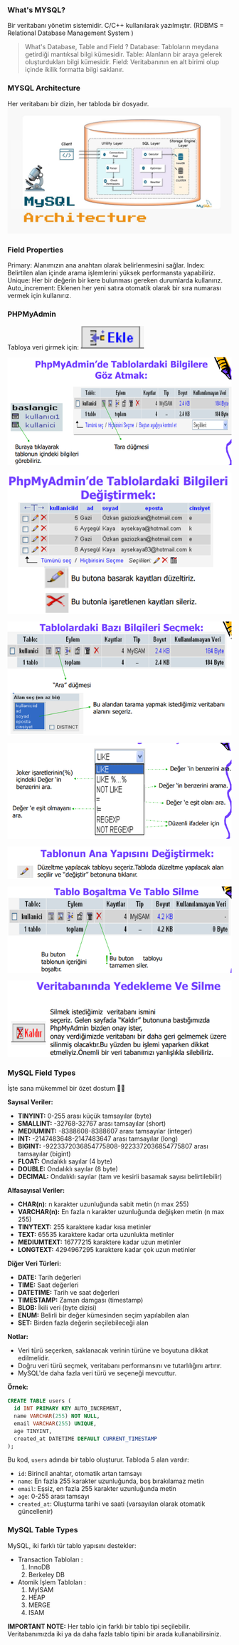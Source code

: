 ### What's MYSQL?
Bir veritabanı yönetim sistemidir. C/C++ kullanılarak yazılmıştır. (RDBMS = Relational Database Management System )

> What's Database, Table and Field ?
Database: Tabloların meydana getirdiği mantıksal bilgi kümesidir.
Table: Alanların bir araya gelerek oluşturdukları bilgi kümesidir.
Field: Veritabanının en alt birimi olup içinde ikilik formatta bilgi saklanır.

### MYSQL Architecture
Her veritabanı bir dizin, her tabloda bir dosyadır.
![alt text](images/image.png)

### Field Properties
Primary: Alanımızın ana anahtarı olarak belirlenmesini sağlar.
Index: Belirtilen alan içinde arama işlemlerini yüksek performansta yapabiliriz.
Unique: Her bir değerin bir kere bulunması gereken durumlarda kullanırız.
Auto_increment: Eklenen her yeni satıra otomatik olarak bir sıra numarası vermek için kullanırız.

### PHPMyAdmin 
Tabloya veri girmek için:
![alt text](images/image-1.png)

![alt text](images/image-2.png)

![alt text](images/image-3.png)

![alt text](images/image-4.png)

![alt text](images/image-5.png)

![alt text](images/image-6.png)

![alt text](images/image-7.png)

![alt text](images/image-8.png)

### MySQL Field Types
İşte sana mükemmel bir özet dostum 🙂🙌

**Sayısal Veriler:**

* **TINYINT:** 0-255 arası küçük tamsayılar (byte)
* **SMALLINT:** -32768-32767 arası tamsayılar (short)
* **MEDIUMINT:** -8388608-8388607 arası tamsayılar (integer)
* **INT:** -2147483648-2147483647 arası tamsayılar (long)
* **BIGINT:** -9223372036854775808-9223372036854775807 arası tamsayılar (bigint)
* **FLOAT:** Ondalıklı sayılar (4 byte)
* **DOUBLE:** Ondalıklı sayılar (8 byte)
* **DECIMAL:** Ondalıklı sayılar (tam ve kesirli basamak sayısı belirtilebilir)

**Alfasayısal Veriler:**

* **CHAR(n):** n karakter uzunluğunda sabit metin (n max 255)
* **VARCHAR(n):** En fazla n karakter uzunluğunda değişken metin (n max 255)
* **TINYTEXT:** 255 karaktere kadar kısa metinler
* **TEXT:** 65535 karaktere kadar orta uzunlukta metinler
* **MEDIUMTEXT:** 16777215 karaktere kadar uzun metinler
* **LONGTEXT:** 4294967295 karaktere kadar çok uzun metinler

**Diğer Veri Türleri:**

* **DATE:** Tarih değerleri
* **TIME:** Saat değerleri
* **DATETIME:** Tarih ve saat değerleri
* **TIMESTAMP:** Zaman damgası (timestamp)
* **BLOB:** İkili veri (byte dizisi)
* **ENUM:** Belirli bir değer kümesinden seçim yapılabilen alan
* **SET:** Birden fazla değerin seçilebileceği alan

**Notlar:**

* Veri türü seçerken, saklanacak verinin türüne ve boyutuna dikkat edilmelidir.
* Doğru veri türü seçmek, veritabanı performansını ve tutarlılığını artırır.
* MySQL'de daha fazla veri türü ve seçeneği mevcuttur.

**Örnek:**

```sql
CREATE TABLE users (
  id INT PRIMARY KEY AUTO_INCREMENT,
  name VARCHAR(255) NOT NULL,
  email VARCHAR(255) UNIQUE,
  age TINYINT,
  created_at DATETIME DEFAULT CURRENT_TIMESTAMP
);
```

Bu kod, `users` adında bir tablo oluşturur. Tabloda 5 alan vardır:

* `id`: Birincil anahtar, otomatik artan tamsayı
* `name`: En fazla 255 karakter uzunluğunda, boş bırakılamaz metin
* `email`: Eşsiz, en fazla 255 karakter uzunluğunda metin
* `age`: 0-255 arası tamsayı
* `created_at`: Oluşturma tarihi ve saati (varsayılan olarak otomatik güncellenir)

### MySQL Table Types

MySQL, iki farklı tür tablo yapısını destekler:
- Transaction Tabloları :
    1. InnoDB
    2. Berkeley DB 
- Atomik İşlem Tabloları :
    1. MyISAM
    2. HEAP
    3. MERGE
    4. ISAM 

**IMPORTANT NOTE:** Her tablo için farklı bir tablo tipi seçilebilir. Veritabanımızda iki ya da daha fazla tablo tipini bir arada kullanabilirsiniz.